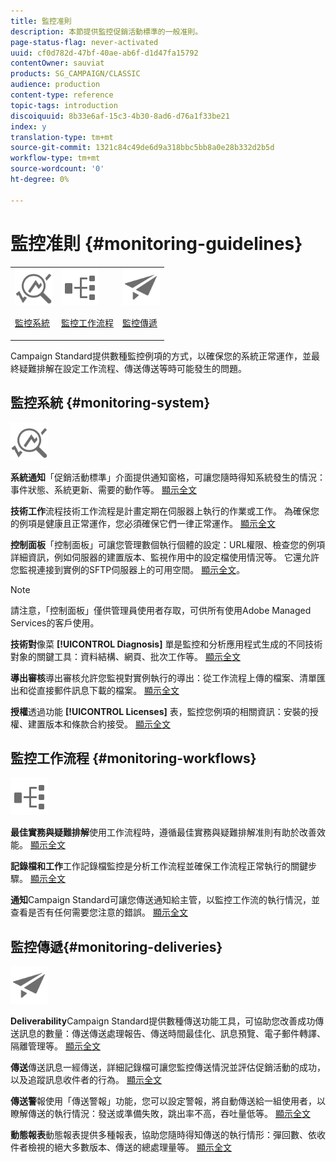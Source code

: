 ```yaml
---
title: 監控准則
description: 本節提供監控促銷活動標準的一般准則。
page-status-flag: never-activated
uuid: cf0d782d-47bf-40ae-ab6f-d1d47fa15792
contentOwner: sauviat
products: SG_CAMPAIGN/CLASSIC
audience: production
content-type: reference
topic-tags: introduction
discoiquuid: 8b33e6af-15c3-4b30-8ad6-d76a1f33be21
index: y
translation-type: tm+mt
source-git-commit: 1321c84c49de6d9a318bbc5bb8a0e28b332d2b5d
workflow-type: tm+mt
source-wordcount: '0'
ht-degree: 0%

---
```



# 監控准則 {#monitoring-guidelines}

<table>
<tr><td><img src="assets/do-not-localize/icon_system.svg" width="60px"><p><a href="#monitoring-system">監控系統</a></p></td>
<td><img src="assets/do-not-localize/icon_workflows.svg" width="60px"><p><a href="#moniroting-workflows">監控工作流程</a></p></td>
<td><img src="assets/do-not-localize/icon_send.svg" width="60px"><p><a href="#monitoring-deliveries">監控傳遞</a></p></td></tr>
</table>

Campaign Standard提供數種監控例項的方式，以確保您的系統正常運作，並最終疑難排解在設定工作流程、傳送傳送等時可能發生的問題。

## 監控系統 {#monitoring-system}

<img src="assets/do-not-localize/icon_system.svg" width="60px">

**系統通知**「促銷活動標準」介面提供通知窗格，可讓您隨時得知系統發生的情況：事件狀態、系統更新、需要的動作等。 [顯示全文](../../start/using/interface-description.md#top-bar)


**技術工作**&#x200B;流程技術工作流程是計畫定期在伺服器上執行的作業或工作。 為確保您的例項是健康且正常運作，您必須確保它們一律正常運作。 [顯示全文](../../administration/using/technical-workflows.md)

**控制面板**「控制面板」可讓您管理數個執行個體的設定：URL權限、檢查您的例項詳細資訊，例如伺服器的建置版本、監視作用中的設定檔使用情況等。 它還允許您監視連接到實例的SFTP伺服器上的可用空間。 [顯示全文](https://docs.adobe.com/content/help/zh-Hant/control-panel/using/control-panel-home.html)。

>[!NOTE]
>
>請注意，「控制面板」僅供管理員使用者存取，可供所有使用Adobe Managed Services的客戶使用。

**技術對**&#x200B;像菜 **[!UICONTROL Diagnosis]** 單是監控和分析應用程式生成的不同技術對象的關鍵工具：資料結構、網頁、批次工作等。 [顯示全文](../../developing/using/monitoring-data-model-changes.md)

**導出審核**導出審核允許您監視對實例執行的導出：從工作流程上傳的檔案、清單匯出和從直接郵件訊息下載的檔案。
[顯示全文](../../administration/using/auditing-export-logs.md)

**授權**&#x200B;透過功能 **[!UICONTROL Licenses]** 表，監控您例項的相關資訊：安裝的授權、建置版本和條款合約接受。
[顯示全文](../../administration/using/licenses.md)

## 監控工作流程 {#monitoring-workflows}

<img src="assets/do-not-localize/icon_workflows.svg" width="60px">

**最佳實務與疑難排解**使用工作流程時，遵循最佳實務與疑難排解准則有助於改善效能。
[顯示全文](../../automating/using/best-practices-workflows.md)

**記錄檔和工作**工作記錄檔監控是分析工作流程並確保工作流程正常執行的關鍵步驟。
[顯示全文](../../automating/using/monitoring-workflow-execution.md#workflow-log-and-tasks)

**通知**Campaign Standard可讓您傳送通知給主管，以監控工作流的執行情況，並查看是否有任何需要您注意的錯誤。
[顯示全文](../../automating/using/monitoring-workflow-execution.md#error-management)

## 監控傳遞{#monitoring-deliveries}

<img src="assets/do-not-localize/icon_send.svg" width="60px">

**Deliverability**Campaign Standard提供數種傳送功能工具，可協助您改善成功傳送訊息的數量：傳送傳送處理報告、傳送時間最佳化、訊息預覽、電子郵件轉譯、隔離管理等。
[顯示全文](../../sending/using/about-deliverability.md)

**傳送**傳送訊息一經傳送，詳細記錄檔可讓您監控傳送情況並評估促銷活動的成功，以及追蹤訊息收件者的行為。
[顯示全文](../../sending/using/monitoring-a-delivery.md)

**傳送警**報使用「傳送警報」功能，您可以設定警報，將自動傳送給一組使用者，以瞭解傳送的執行情況：發送或準備失敗，跳出率不高，吞吐量低等。
[顯示全文](../../sending/using/receiving-alerts-when-failures-happen.md)

**動態報表**動態報表提供多種報表，協助您隨時得知傳送的執行情形：彈回數、依收件者檢視的絕大多數版本、傳送的總處理量等。
[顯示全文](../../reporting/using/about-dynamic-reports.md)
